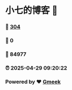 # 小七的博客 :link:  
### :page_facing_up: [304](/tag.html) 
### :speech_balloon: 0 
### :hibiscus: 84977 
### :alarm_clock: 2025-04-29 09:20:22 
### Powered by :heart: [Gmeek](https://github.com/Meekdai/Gmeek)
